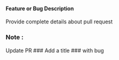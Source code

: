 #### Feature or Bug Description
Provide complete details about pull request

### Note :
Update PR ### Add a title ### with bug 